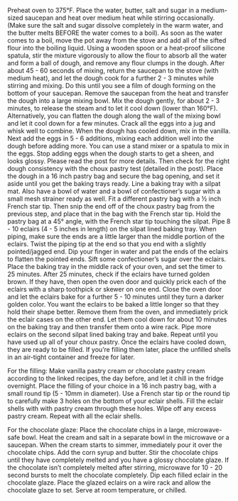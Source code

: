 Preheat oven to 375°F.
Place the water, butter, salt and sugar in a medium-sized saucepan and heat over medium heat while stirring occasionally. (Make sure the salt and sugar dissolve completely in the warm water, and the butter melts BEFORE the water comes to a boil).
As soon as the water comes to a boil, move the pot away from the stove and add all of the sifted flour into the boiling liquid. Using a wooden spoon or a heat-proof silicone spatula, stir the mixture vigorously to allow the flour to absorb all the water and form a ball of dough, and remove any flour clumps in the dough.
After about 45 - 60 seconds of mixing, return the saucepan to the stove (with medium heat), and let the dough cook for a further 2 - 3 minutes while stirring and mixing. Do this until you see a film of dough forming on the bottom of your saucepan.
Remove the saucepan from the heat and transfer the dough into a large mixing bowl. Mix the dough gently, for about 2 - 3 minutes, to release the steam and to let it cool down (lower than 160°F). Alternatively, you can flatten the dough along the wall of the mixing bowl and let it cool down for a few minutes.
Crack all the eggs into a jug and whisk well to combine.
When the dough has cooled down, mix in the vanilla. Next add the eggs in 5 - 6 additions, mixing each addition well into the dough before adding more. You can use a stand mixer or a spatula to mix in the eggs. Stop adding eggs when the dough starts to get a sheen, and looks glossy. Please read the post for more details. Then check for the right dough consistency with the choux pastry test (detailed in the post).
Place the dough in a 16 inch pastry bag and secure the bag opening, and set it aside until you get the baking trays ready. Line a baking tray with a silpat mat. Also have a bowl of water and a bowl of confectioner’s sugar with a small mesh strainer ready as well.
Fit a different pastry bag with a ½ inch French star tip. Then snip the end off of the choux pastry bag from the previous step, and place that in the bag with the French star tip.
Hold the pastry bag at a 45° angle, with the French star tip touching the silpat. Pipe 8 - 10 eclairs (4 - 5 inches in length) on the silpat lined baking tray. When piping, make sure the ends are a little larger than the middle portion of the eclairs. Twist the piping tip at the end so that you end with a slightly pointed/jagged end.
Dip your finger in water and pat the ends of the eclairs to flatten the pointed ends. Sift some confectioner’s sugar over the eclairs.
Place the baking tray in the middle rack of your oven, and set the timer to 25 minutes. After 25 minutes, check if the eclairs have turned golden brown. If they have, then open the oven door and quickly prick each of the eclairs with a sharp toothpick or skewer on one end.
Close the oven door and let the eclairs bake for a further 5 - 10 minutes until they turn a darker golden color. You want the eclairs to be baked a little longer so that they hold their shape better.
Remove them from the oven, and immediately prick the eclair cases on the other end. Let them cool down for about 10 minutes on the baking tray and then transfer them onto a wire rack.
Pipe more eclairs on the second silpat lined baking tray and bake. Repeat until you have used up all of your choux pastry.
Once the eclairs have cooled down, they are ready to be filled. If you’re filling them later, place the unfilled shells in an air-tight container and freeze for later.

For the filling:
Make vanilla pastry cream or chocolate pastry cream according to the linked recipes, the day before, and let it chill in the fridge overnight.
Place the filling of your choice in a 16 inch pastry bag, with a small round tip (5 - 10mm in diameter).
Use a French star tip or the round tip to carefully make 3 holes on the bottom of your eclair shells. Fill the eclair shells with with pastry cream through these holes.
Wipe off any excess pastry cream. Repeat with all the eclair shells.

For the chocolate glaze:
Place the chocolate chips in a large, microwave-safe bowl.
Heat the cream and salt in a separate bowl in the microwave or a saucepan. When the cream starts to simmer, immediately pour it over the chocolate chips. Add the corn syrup and butter. Stir the chocolate chips until they have completely melted and you have a glossy chocolate glaze. If the chocolate isn’t completely melted after stirring, microwave for 10 - 20 second bursts to melt the chocolate completely.
Dip each filled eclair in the chocolate glaze.
Place the glazed eclairs on a wire rack and allow the chocolate glaze to set.
Serve at room temperature, or chilled.